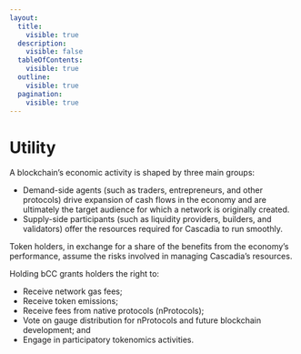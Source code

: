 ```yaml
---
layout:
  title:
    visible: true
  description:
    visible: false
  tableOfContents:
    visible: true
  outline:
    visible: true
  pagination:
    visible: true
---
```


# Utility

A blockchain’s economic activity is shaped by three main groups:

* Demand-side agents (such as traders, entrepreneurs, and other protocols) drive expansion of cash flows in the economy and are ultimately the target audience for which a network is originally created.
* Supply-side participants (such as liquidity providers, builders, and validators) offer the resources required for Cascadia to run smoothly.

Token holders, in exchange for a share of the benefits from the economy’s performance, assume the risks involved in managing Cascadia’s resources.

Holding bCC grants holders the right to:

* Receive network gas fees;
* Receive token emissions;
* Receive fees from native protocols (nProtocols);
* Vote on gauge distribution for nProtocols and future blockchain development; and
* Engage in participatory tokenomics activities.
